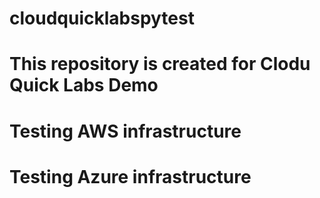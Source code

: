 # cloudquicklabspytest

# This repository is created for Clodu Quick Labs Demo
# Testing AWS infrastructure
# Testing Azure infrastructure